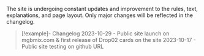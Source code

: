 The site is undergoing constant updates and improvement to the rules, text, explanations, and page layout. Only major changes will be reflected in the changelog.




> [!example]- Changelog
> 2023-10-29 - Public site launch on mgbmix.com & first release of Drop02 cards on the site 
> 2023-10-17 - Public site testing on github URL
